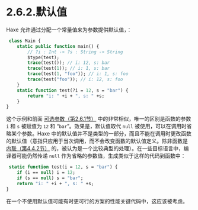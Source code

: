 # 2.6.2.默认值

Haxe 允许通过分配一个常量值来为参数提供默认值，：

```haxe
 class Main { 
    static public function main() { 
        // ?i : Int -> ?s : String -> String 
        $type(test);
        trace(test()); // i: 12, s: bar 
        trace(test(1)); // i: 1, s: bar 
        trace(test(1, "foo")); // i: 1, s: foo 
        trace(test("foo")); // i: 12, s: foo
    } 
    static function test(?i = 12, s = "bar") {
        return "i: " +i + ", s: " +s;
    } 
} 
```

这个示例和前面 [可选参数（第2.6.1节）](http:///#) 中的非常相似，唯一的区别是函数的参数 `i` 和 `s` 被赋值为 `12` 和 “`bar`”。效果是，默认值取代 `null` 被使用，可以在调用时省略某个参数。Haxe 中的默认值并不是类型的一部分，而且不能在调用时更改函数的默认值（意指只应用于当次调用，而不会改变函数的默认值定义。除非函数是 [内联（第4.4.2节）](http:///#) 的，被认为是一个比较典型的处理）。在一些目标语言中，编译器可能仍然传递 `null` 作为省略的参数值，生成类似于这样的代码到函数中：

```haxe
 static function test(i = 12, s = "bar") { 
    if (i == null) i = 12;
    if (s == null) s = "bar";
    return "i: " +i + ", s: " +s;
} 
```

在一个不使用默认值可能有时更可行的方案的性能关键代码中，这应该被考虑。